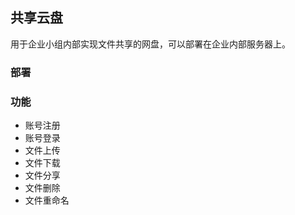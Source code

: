 ## 共享云盘

用于企业小组内部实现文件共享的网盘，可以部署在企业内部服务器上。

### 部署


### 功能

- 账号注册
- 账号登录
- 文件上传
- 文件下载
- 文件分享
- 文件删除
- 文件重命名

